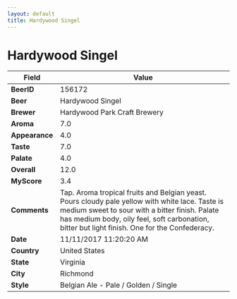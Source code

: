 ```yaml
---
layout: default
title: Hardywood Singel
---
```


# Hardywood Singel

| Field         | Value     |
|---------------|-----------|
| **BeerID** | 156172 |
| **Beer** | Hardywood Singel |
| **Brewer** | Hardywood Park Craft Brewery |
| **Aroma** | 7.0 |
| **Appearance** | 4.0 |
| **Taste** | 7.0 |
| **Palate** | 4.0 |
| **Overall** | 12.0 |
| **MyScore** | 3.4 |
| **Comments** | Tap. Aroma tropical fruits and Belgian yeast. Pours cloudy pale yellow with white lace. Taste is medium sweet to sour with a bitter finish. Palate has medium body, oily feel, soft carbonation, bitter but light finish. One for the Confederacy. |
| **Date** | 11/11/2017 11:20:20 AM |
| **Country** | United States |
| **State** | Virginia |
| **City** | Richmond |
| **Style** | Belgian Ale - Pale / Golden / Single |
